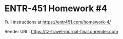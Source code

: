 # ENTR-451 Homework #4

Full instructions at https://entr451.com/homework-4/

Render URL: https://tz-travel-journal-final.onrender.com